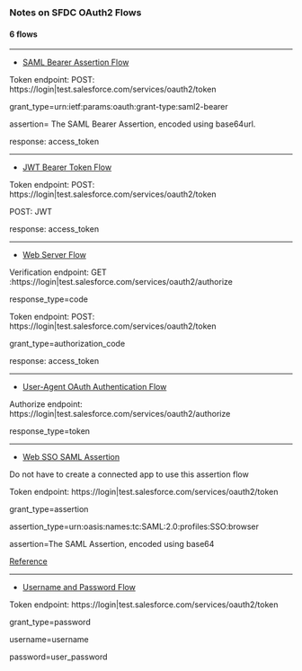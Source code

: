 ### Notes on SFDC OAuth2 Flows

#### 6 flows ####

---------

- [SAML Bearer Assertion Flow ](./SAML-Bearer-Assertion-Flow.md)

Token endpoint: POST: https://login|test.salesforce.com/services/oauth2/token

grant_type=urn:ietf:params:oauth:grant-type:saml2-bearer

assertion=	The SAML Bearer Assertion, encoded using base64url.

response: access_token

-----

- [JWT Bearer Token Flow ](./JWT-Bearer-Token-Flow.md)

Token endpoint: POST: https://login|test.salesforce.com/services/oauth2/token

POST: JWT

response: access_token

-------

- [Web Server Flow ](./Web-server-flow.md)

Verification endpoint: GET :https://login|test.salesforce.com/services/oauth2/authorize

response_type=code

Token endpoint: POST: https://login|test.salesforce.com/services/oauth2/token

grant_type=authorization_code

response: access_token

--------


- [User-Agent OAuth Authentication Flow](https://developer.salesforce.com/docs/atlas.en-us.api_rest.meta/api_rest/intro_understanding_user_agent_oauth_flow.htm)

Authorize endpoint: https://login|test.salesforce.com/services/oauth2/authorize

response_type=token



-----


- [Web SSO SAML Assertion](https://developer.salesforce.com/page/Digging_Deeper_into_OAuth_2.0_on_Force.com#Obtaining_an_Access_Token_using_a_Web_SSO_SAML_Assertion)

Do not have to create a connected app to use this assertion flow

Token endpoint: https://login|test.salesforce.com/services/oauth2/token

grant_type=assertion

assertion_type=urn:oasis:names:tc:SAML:2.0:profiles:SSO:browser

assertion=The SAML Assertion, encoded using base64

[Reference](https://help.salesforce.com/articleView?id=remoteaccess_oauth_web_sso_flow.htm&type=0)

-------


- [Username and Password Flow](https://developer.salesforce.com/page/Digging_Deeper_into_OAuth_2.0_on_Force.com#Obtaining_a_Token_in_an_Autonomous_Client_.28Username_and_Password_Flow.29)

Token endpoint: https://login|test.salesforce.com/services/oauth2/token

grant_type=password

username=username

password=user_password
